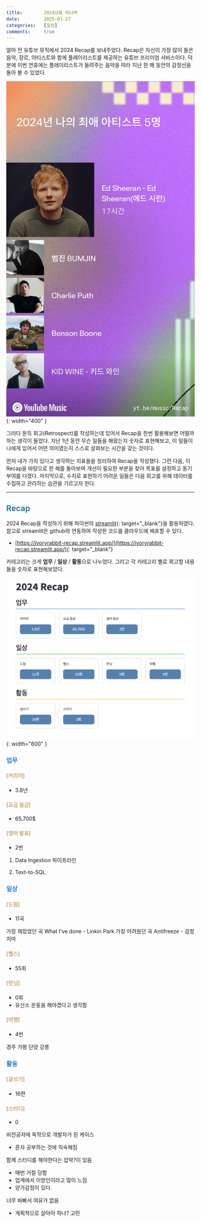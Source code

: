 ```yaml
---
title:        2024년을 떠나며
date:         2025-01-27
categories:   [일상]
comments:     true
---
```


<style>
H2 { color: #298294 }
H3 { color: #1e7ed2 }
H4 { color: #C7A579 }
</style>

얼마 전 유튜브 뮤직에서 2024 Recap를 보내주었다. Recap은 자신이 가장 많이 들은 음악, 장르, 아티스트와 함께 플레이리스트를 제공하는 유튜브 프리미엄 서비스이다. 덕분에 이번 연휴에는 플레이리스트가 들려주는 음악을 따라 지난 한 해 동안의 감정선을 돌아 볼 수 있었다.

![image_01](/assets/img/posts/2025-01-27/image_01.png){: width="400" }

그러다 문득 회고(Retrospect)를 작성하는데 있어서 Recap을 한번 활용해보면 어떨까하는 생각이 들었다. 지난 1년 동안 무슨 일들을 해왔는지 숫자로 표현해보고, 이 일들이 나에게 있어서 어떤 의미였는지 스스로 살펴보는 시간을 갖는 것이다.

먼저 내가 가치 있다고 생각하는 지표들을 정리하여 Recap을 작성했다. 그런 다음, 이 Recap을 바탕으로 한 해를 돌아보며 개선이 필요한 부분을 찾아 목표를 설정하고 동기부여를 다졌다. 마지막으로, 수치로 표현하기 어려운 일들은 다음 회고를 위해 데이터를 수집하고 관리하는 습관을 기르고자 한다.

---

## Recap

2024 Recap을 작성하기 위해 파이썬의 [streamlit](https://streamlit.io/){: target="_blank"}을 활용하였다. 참고로 streamlit은 github와 연동하여 작성한 코드를 클라우드에 배포할 수 있다.

- [https://ivoryrabbit-recap.streamlit.app/](https://ivoryrabbit-recap.streamlit.app/){: target="_blank"}

카테고리는 크게 **업무** / **일상** / **활동**으로 나누었다. 그리고 각 카테고리 별로 회고할 내용들을 숫자로 표현해보았다.

![image_02](/assets/img/posts/2025-01-27/image_02.png){: width="600" }

### 업무

#### [커리어]
- 3.8년

#### [요금 절감]
- 65,700$

#### [영어 발표]
- 2번

1. Data Ingestion 파이프라인

2. Text-to-SQL

### 일상

#### [드럼]
- 11곡

가장 재밌었던 곡
What I've done - Linkin Park
가장 어려웠던 곡
Antifreeze - 검정치마

#### [헬스]
- 55회

#### [런닝]
- 0회
- 유산소 운동을 해야겠다고 생각함

#### [여행]
- 4번

경주 가평 단양 강릉


### 활동

#### [글쓰기]
- 16편

#### [스터디]
- 0

비전공자에 독학으로 개발자가 된 케이스
- 혼자 공부하는 것에 익숙해짐

함께 스터디를 해야한다는 압박?이 있음
- 매번 거절 당함
- 업계에서 이방인이라고 많이 느낌
- 양가감정이 있다.

너무 바빠서 여유가 없음
- 계획적으로 살아야 하나? 고민








